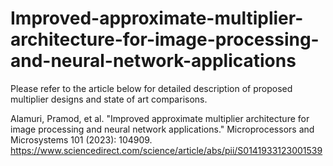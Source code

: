 # Improved-approximate-multiplier-architecture-for-image-processing-and-neural-network-applications
Please refer to the article below for detailed description of proposed multiplier designs and state of art comparisons. 

Alamuri, Pramod, et al. "Improved approximate multiplier architecture for image processing and neural network applications." Microprocessors and Microsystems 101 (2023): 104909.
https://www.sciencedirect.com/science/article/abs/pii/S0141933123001539
